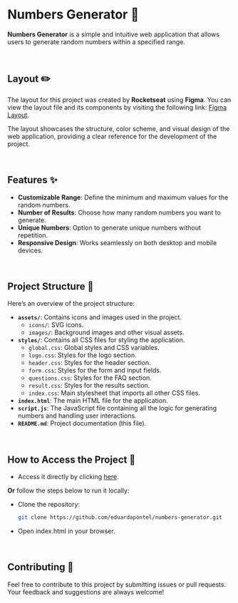 # Numbers Generator 🎲

**Numbers Generator** is a simple and intuitive web application that allows users to generate random numbers within a specified range.

<br>

## Layout ✏️

The layout for this project was created by **Rocketseat** using **Figma**. You can view the layout file and its components by visiting the following link: [Figma Layout](https://www.figma.com/design/0nlMXGeAWKr6XrT8lj4HLG/Sorteador-de-n%C3%BAmeros-(Community)?node-id=0-1&p=f&m=dev).

The layout showcases the structure, color scheme, and visual design of the web application, providing a clear reference for the development of the project.

<br>

## Features ✨

- **Customizable Range**: Define the minimum and maximum values for the random numbers.
- **Number of Results**: Choose how many random numbers you want to generate.
- **Unique Numbers**: Option to generate unique numbers without repetition.
- **Responsive Design**: Works seamlessly on both desktop and mobile devices.

<br>

## Project Structure 📂

Here’s an overview of the project structure:

- **`assets/`**: Contains icons and images used in the project.
  - `icons/`: SVG icons.
  - `images/`: Background images and other visual assets.
- **`styles/`**: Contains all CSS files for styling the application.
  - `global.css`: Global styles and CSS variables.
  - `logo.css`: Styles for the logo section.
  - `header.css`: Styles for the header section.
  - `form.css`: Styles for the form and input fields.
  - `questions.css`: Styles for the FAQ section.
  - `result.css`: Styles for the results section.
  - `index.css`: Main stylesheet that imports all other CSS files.
- **`index.html`**: The main HTML file for the application.
- **`script.js`**: The JavaScript file containing all the logic for generating numbers and handling user interactions.
- **`README.md`**: Project documentation (this file).

<br>

## How to Access the Project 🚀

- Access it directly by clicking [here](https://eduardapontel.github.io/numbers-generator/).

**Or** follow the steps below to run it locally:

- Clone the repository:

   ```bash
   git clone https://github.com/eduardapontel/numbers-generator.git

- Open index.html in your browser.
  
<br>

## Contributing 🤝

Feel free to contribute to this project by submitting issues or pull requests. Your feedback and suggestions are always welcome!
